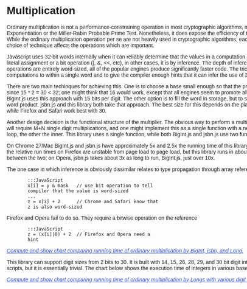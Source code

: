 <html>
<head>
<script src="../lib/BigInt.js"></script>

<script src="../lib/jsbn/jsbn.js"></script>
<script src="../lib/jsbn/jsbn2.js"></script>
<script src="../lib/jsbn/prng4.js"></script>
<script src="../lib/jsbn/rng.js"></script>

<!--
Unrolled multipliers.
<script src="math/mul.js"></script>
<script src="math/mul-26-bit.js"></script>
<script src="math/mul-28-bit.js"></script>
<script src="math/mul-30-bit.js"></script>
-->

<script src="../platform.js"></script>
<script src="../math/functions-14-bit.js"></script>
<script src="../math/functions-15-bit.js"></script>
<script src="../math/functions-26-bit.js"></script>
<script src="../math/functions-28-bit.js"></script>
<script src="../math/functions-29-bit.js"></script>
<script src="../math/functions-30-bit.js"></script>
<script src="../math/long.js"></script>


<script src="../lib/jquery-1.8.2.min.js"></script>
<script src="../lib/highcharts.js"></script>

<script src="charts.js"></script>
<script src="multiplication.js"></script>

<style type="text/css">
body {
  font-family: "Lucida Grande", "Lucida Sans Unicode", Verdana, Arial, Helvetica, sans-serif;
}

h1, p {
  margin-left: 100px;
  width: 1024px;
}

pre {
  margin-left: 155px;
}

.chart {
  margin-left: 210px;
  width: 805px;
  height: 500px;
  border: 1px solid gray;
  display: none;
}

.spinner {
  position: relative;
  left: 369px;
  top: 217px;
}

div.codehilite pre span.c1 {
  color: blue;
}

.consistency_failure {
  border: 2px solid red;
}

.link {
  color: #3050e0;
  cursor: hand;
  text-decoration: underline;
  font-style: italic;
}

.clickable:hover {
  background: #5080f0;
  border: 0.5em solid #5080f0;
}

p .margin_centered {
  align: center;
}

.consistency_error {
  font-weight: bold;
  color: red;
  border: 3px solid black;
  padding: .5em;
  background: white;
  display: none;
}

</style>
</head>
<body> 

Multiplication
==============

Ordinary multiplication is not a performance-constraining operation in most cryptographic
algorithms, making this a less useful comparison than Modular Exponentiation or the Miller-Rabin
Probable Prime Test.  Nonetheless, it does expose the efficiency of the underlying digit
representation and multiplier technique.  While the ordinary multiplication operation per se
are not heavily used in cryptographic algorithms, each library uses only one technique to 
compute products, and the choice of technique affects the operations which are important.

Javascript uses 32-bit words internally when it can reliably determine that the values in a
computation are sufficiently small.  In some cases, this is explicit, as in a literal assignment
or a bit operation (|, &, <<, etc), in other cases, it is by inference.  The depth of inference is
largely the same, with one significant exception.  Where operations are entirely word-sized, all
of the popular engines produce significantly faster code.  The trick to making multiple-precision
fast in Javascript is to keep computations to within a single word and to give the compiler enough
hints that it can infer the use of 32 bit words is safe.

There are two main techinques for achieving this.  One is to choose a base small enough so that
the product of two digits is word-sized.  This typically means 15 bits, since 15 * 2 = 30 < 32;
one might think that 16 would work, except that all engines seem to promote all 32 bit products to
float, probably due to sign representation.  BigInt.js uses this approach with 15 bits per digit.
The other option is to fill the word in storage, but to split each word into two subdigits and
compute a four-term, two-word product.  jsbn.js and this library both take that approach.  The
best size for this depends on the platform.  Chrome and Opera both perform best with 29-bit
digits, while Firefox and Safari work best with 30.

Another design decision is the functional structure of the multiplier. The obvious way to perform
a multiple-precision product with operands of length M and N digits will require M+N single digit
multiplications, and one might implement this as a single function with a nested loop, or as two
functions, one implementing the outer loop, the other the inner. This library uses a single
function, while both BigInt.js and jsbn.js use two functions.

<!-- build table for this -->
On Chrome 27/Mac BigInt.js and jsbn.js have approximately 5x and 2.5x the running time of this
library; on Safari, BigInt.js takes 9x as long, and jsbn.js about 50x; the relative run times on
Firefox are unstable from page load to page load, but this library runs in about 1/3 the time of
BigInt.js, and jsbn.js is usually intermediate between the two; on Opera, jsbn.js takes about 3x
as long to run, BigInt.js, just over 10x.

The one case in which inference is obviously dissimilar relates to type propagation through array
reference.  Both Chrome and Safari can infer that 

    :::JavaScript
    x[i] = y & mask   // use bit operation to tell compiler that the value is word-sized
    ...
    z = x[i] + 2      // Chrome and Safari know that z is also word-sized

Firefox and Opera fail to do so.  They require a bitwise operation on the reference 

    :::JavaScript
    z = (x[i]|0) + 2  // Firefox and Opera need a hint

<p>
  <div id="multiplication_group">
    <p>
      <span class="link">
	Compute and show chart comparing running time of ordinary multiplication by BigInt, jsbn,
	and Long.
      </span>
    </p>
    <div class="chart">
    </div>
    <span class="consistency_error">
      Inconsistent results in comparison.  View console for details.
    </span>
  </div>
</p>

This library can support digit sizes from 2 bits to 30.  It is built with 14, 15, 26, 28, 29, and
30 bit digit integers; adding others require a slight change to the build scripts, but it is
essentially trivial.  The chart below shows the execution time of integers in various bases relative
to the default base for this platform.

<p>
  <div id="digit_size_group">
    <p>
      <span class="link">
	Compute and show chart comparing running time of ordinary multiplication by Longs with various
	digit sizes.
      </span>
    </p>
    <div class="chart">
    </div>
    <span class="consistency_error">
      Inconsistent results in comparison.  View console for details.
    </span>
  </div>
</p>

</body>
</html>

<!--
Local Variables:
mode: html
end:
--->
